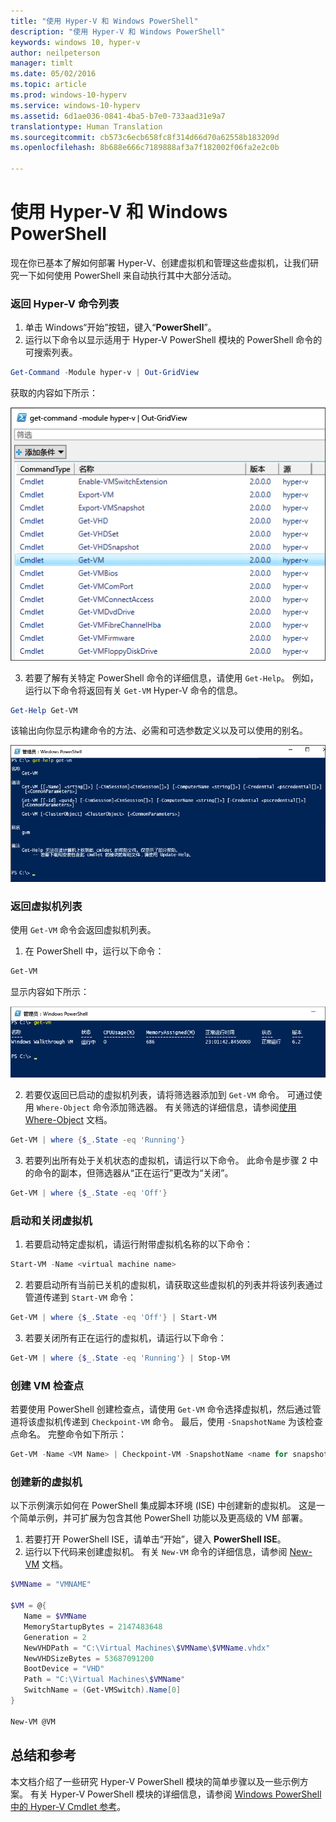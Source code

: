 ```yaml
---
title: "使用 Hyper-V 和 Windows PowerShell"
description: "使用 Hyper-V 和 Windows PowerShell"
keywords: windows 10, hyper-v
author: neilpeterson
manager: timlt
ms.date: 05/02/2016
ms.topic: article
ms.prod: windows-10-hyperv
ms.service: windows-10-hyperv
ms.assetid: 6d1ae036-0841-4ba5-b7e0-733aad31e9a7
translationtype: Human Translation
ms.sourcegitcommit: cb573c6ecb658fc8f314d66d70a62558b183209d
ms.openlocfilehash: 8b688e666c7189888af3a7f182002f06fa2e2c0b

---
```


# 使用 Hyper-V 和 Windows PowerShell

现在你已基本了解如何部署 Hyper-V、创建虚拟机和管理这些虚拟机，让我们研究一下如何使用 PowerShell 来自动执行其中大部分活动。

### 返回 Hyper-V 命令列表

1.  单击 Windows“开始”按钮，键入“**PowerShell**”。
2.  运行以下命令以显示适用于 Hyper-V PowerShell 模块的 PowerShell 命令的可搜索列表。

 ```powershell
Get-Command -Module hyper-v | Out-GridView
```
  获取的内容如下所示：

  ![](media\command_grid.png)

3. 若要了解有关特定 PowerShell 命令的详细信息，请使用 `Get-Help`。 例如，运行以下命令将返回有关 `Get-VM` Hyper-V 命令的信息。

  ```powershell
Get-Help Get-VM
```
 该输出向你显示构建命令的方法、必需和可选参数定义以及可以使用的别名。

 ![](media\get_help.png)


### 返回虚拟机列表

使用 `Get-VM` 命令会返回虚拟机列表。

1. 在 PowerShell 中，运行以下命令：
 
 ```powershell
Get-VM
```
 显示内容如下所示：

 ![](media\get_vm.png)

2. 若要仅返回已启动的虚拟机列表，请将筛选器添加到 `Get-VM` 命令。 可通过使用 `Where-Object` 命令添加筛选器。 有关筛选的详细信息，请参阅[使用 Where-Object](https://technet.microsoft.com/en-us/library/ee177028.aspx) 文档。   

 ```powershell
 Get-VM | where {$_.State -eq 'Running'}
 ```
3.  若要列出所有处于关机状态的虚拟机，请运行以下命令。 此命令是步骤 2 中的命令的副本，但筛选器从“正在运行”更改为“关闭”。

 ```powershell
 Get-VM | where {$_.State -eq 'Off'}
 ```

### 启动和关闭虚拟机

1. 若要启动特定虚拟机，请运行附带虚拟机名称的以下命令：

 ```powershell
 Start-VM -Name <virtual machine name>
 ```

2. 若要启动所有当前已关机的虚拟机，请获取这些虚拟机的列表并将该列表通过管道传递到 `Start-VM` 命令：

  ```powershell
 Get-VM | where {$_.State -eq 'Off'} | Start-VM
 ```
3. 若要关闭所有正在运行的虚拟机，请运行以下命令：
 
  ```powershell
 Get-VM | where {$_.State -eq 'Running'} | Stop-VM
 ```

### 创建 VM 检查点

若要使用 PowerShell 创建检查点，请使用 `Get-VM` 命令选择虚拟机，然后通过管道将该虚拟机传递到 `Checkpoint-VM` 命令。 最后，使用 `-SnapshotName` 为该检查点命名。 完整命令如下所示：

 ```powershell
 Get-VM -Name <VM Name> | Checkpoint-VM -SnapshotName <name for snapshot>
 ```
### 创建新的虚拟机

以下示例演示如何在 PowerShell 集成脚本环境 (ISE) 中创建新的虚拟机。 这是一个简单示例，并可扩展为包含其他 PowerShell 功能以及更高级的 VM 部署。

1. 若要打开 PowerShell ISE，请单击“开始”，键入 **PowerShell ISE**。
2. 运行以下代码来创建虚拟机。 有关 `New-VM` 命令的详细信息，请参阅 [New-VM](https://technet.microsoft.com/en-us/library/hh848537.aspx) 文档。

  ```powershell
 $VMName = "VMNAME"

 $VM = @{
     Name = $VMName 
     MemoryStartupBytes = 2147483648
     Generation = 2
     NewVHDPath = "C:\Virtual Machines\$VMName\$VMName.vhdx"
     NewVHDSizeBytes = 53687091200
     BootDevice = "VHD"
     Path = "C:\Virtual Machines\$VMName"
     SwitchName = (Get-VMSwitch).Name[0]
 }

 New-VM @VM
  ```

## 总结和参考

本文档介绍了一些研究 Hyper-V PowerShell 模块的简单步骤以及一些示例方案。 有关 Hyper-V PowerShell 模块的详细信息，请参阅 [Windows PowerShell 中的 Hyper-V Cmdlet 参考](https://technet.microsoft.com/%5Clibrary/Hh848559.aspx)。  
 



<!--HONumber=Sep16_HO3-->



